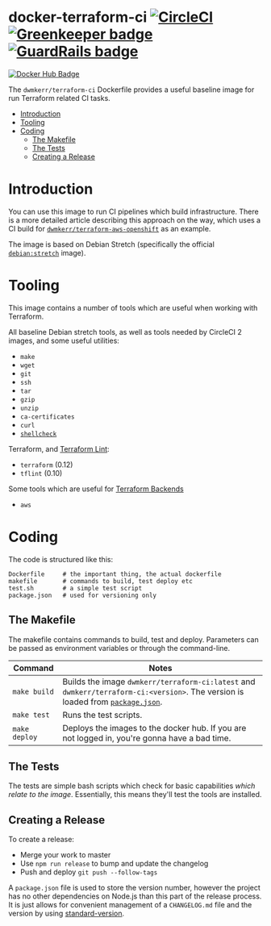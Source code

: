 # docker-terraform-ci [![CircleCI](https://circleci.com/gh/dwmkerr/docker-terraform-ci.svg?style=shield)](https://circleci.com/gh/dwmkerr/docker-terraform-ci) [![Greenkeeper badge](https://badges.greenkeeper.io/dwmkerr/docker-terraform-ci.svg)](https://greenkeeper.io/) [![GuardRails badge](https://badges.guardrails.io/dwmkerr/docker-dynamodb.svg?token=569f2cc38a148f785f3a38ef0bcf5f5964995d7ca625abfad9956b14bd06ad96&provider=github)](https://dashboard.guardrails.io/default/gh/dwmkerr/docker-dynamodb)

[![Docker Hub Badge](http://dockeri.co/image/dwmkerr/terraform-ci)](https://registry.hub.docker.com/u/dwmkerr/terraform-ci/)

The `dwmkerr/terraform-ci` Dockerfile provides a useful baseline image for run Terraform related CI tasks.

<!-- vim-markdown-toc GFM -->

* [Introduction](#introduction)
* [Tooling](#tooling)
* [Coding](#coding)
    * [The Makefile](#the-makefile)
    * [The Tests](#the-tests)
    * [Creating a Release](#creating-a-release)

<!-- vim-markdown-toc -->

# Introduction

You can use this image to run CI pipelines which build infrastructure. There is a more detailed article describing this approach on the way, which uses a CI build for [`dwmkerr/terraform-aws-openshift`](https://github.com/dwmkerr/terraform-aws-openshift) as an example.

The image is based on Debian Stretch (specifically the official [`debian:stretch`](https://hub.docker.com/_/debian/) image).

# Tooling

This image contains a number of tools which are useful when working with Terraform.

All baseline Debian stretch tools, as well as tools needed by CircleCI 2 images, and some useful utilities:

- `make`
- `wget`
- `git`
- `ssh`
- `tar`
- `gzip`
- `unzip`
- `ca-certificates`
- `curl`
- [`shellcheck`](https://github.com/koalaman/shellcheck)

Terraform, and [Terraform Lint](https://github.com/wata727/tflint):

- `terraform` (0.12)
- `tflint` (0.10)

Some tools which are useful for [Terraform Backends](https://www.terraform.io/docs/backends/)

- `aws`

# Coding 

The code is structured like this:

```
Dockerfile     # the important thing, the actual dockerfile
makefile       # commands to build, test deploy etc
test.sh        # a simple test script
package.json   # used for versioning only
```

## The Makefile

The makefile contains commands to build, test and deploy. Parameters can be passed as environment variables or through the command-line.

| Command                  | Notes                             |
|--------------------------|-----------------------------------|
| `make build`             | Builds the image `dwmkerr/terraform-ci:latest` and `dwmkerr/terraform-ci:<version>`. The version is loaded from [`package.json`](./package.json). |
| `make test`              | Runs the test scripts. |
| `make deploy`            | Deploys the images to the docker hub. If you are not logged in, you're gonna have a bad time. |

## The Tests

The tests are simple bash scripts which check for basic capabilities *which relate to the image*. Essentially, this means they'll test the tools are installed.

## Creating a Release

To create a release:

- Merge your work to master
- Use `npm run release` to bump and update the changelog
- Push and deploy `git push --follow-tags`

A `package.json` file is used to store the version number, however the project has no other dependencies on Node.js than this part of the release process. It is just allows for convenient management of a `CHANGELOG.md` file and the version by using [standard-version](https://github.com/conventional-changelog/standard-version).
